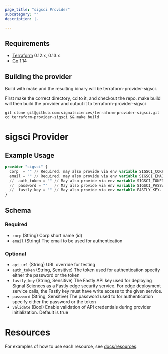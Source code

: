 ```yaml
---
page_title: "sigsci Provider"
subcategory: ""
description: |-

---
```


## Requirements
* [Terraform](https://www.terraform.io/downloads.html) 0.12.x, 0.13.x
* [Go](https://golang.org/doc/install) 1.14

## Building the provider
Build with make and the resulting binary will be terraform-provider-sigsci.

First make the correct directory, cd to it, and checkout the repo.  make build will then build the provider and output it to terraform-provider-sigsci
```shell script
git clone git@github.com:signalsciences/terraform-provider-sigsci.git
cd terraform-provider-sigsci && make build
```

# sigsci Provider



## Example Usage

```terraform
provider "sigsci" {
  corp  = "" // Required. may also provide via env variable SIGSCI_CORP
  email = "" // Required. may also provide via env variable SIGSCI_EMAIL
  //  auth_token = "" // May also provide via env variable SIGSCI_TOKEN
  //  password = ""   // May also provide via env variable SIGSCI_PASSWORD
  //  fastly_key = "" // May also provide via env variable FASTLY_KEY. Required for Edge Deployments functionality.
}
```

## Schema

### Required
- `corp` (String) Corp short name (id)
- `email` (String) The email to be used for authentication

### Optional

- `api_url` (String) URL override for testing
- `auth_token` (String, Sensitive) The token used for authentication specify either the password or the token
- `fastly_key` (String, Sensitive) The Fastly API key used for deploying Signal Sciences as a Fastly edge security service. For edge deployment service       calls, the Fastly key must have write access to the given service.
- `password` (String, Sensitive) The password used to for authentication specify either the password or the token
- `validate` (Bool) Enable validation of API credentials during provider initialization. Default is true

# Resources

For examples of how to use each resource, see [docs/resources](./resources).
